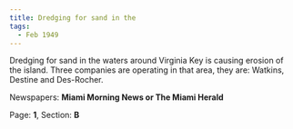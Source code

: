 ```yaml
---  
title: Dredging for sand in the  
tags:  
  - Feb 1949  
---  
```

  
Dredging for sand in the waters around Virginia Key is causing erosion of the island. Three companies are operating in that area, they are: Watkins, Destine and Des-Rocher.  
  
Newspapers: **Miami Morning News or The Miami Herald**  
  
Page: **1**, Section: **B** 
